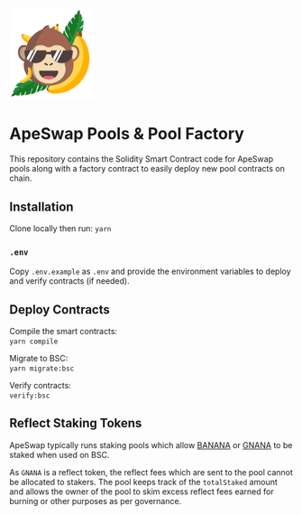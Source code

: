 # <img src="logo.svg" alt="ApeSwap" height="160px">

# ApeSwap Pools & Pool Factory
This repository contains the Solidity Smart Contract code for ApeSwap pools along with a factory contract to easily deploy new pool contracts on chain.

## Installation
Clone locally then run: `yarn`  

### `.env`
Copy `.env.example` as `.env` and provide the environment variables to deploy and verify contracts (if needed).  

## Deploy Contracts
Compile the smart contracts:  
`yarn compile`    

Migrate to BSC:  
`yarn migrate:bsc`  

Verify contracts:  
`verify:bsc`  


## Reflect Staking Tokens
ApeSwap typically runs staking pools which allow [BANANA](https://bscscan.com/address/0x603c7f932ED1fc6575303D8Fb018fDCBb0f39a95#code) or [GNANA](https://bscscan.com/address/0xdDb3Bd8645775F59496c821E4F55A7eA6A6dc299#code) to be staked when used on BSC.  

As `GNANA` is a reflect token, the reflect fees which are sent to the pool cannot be allocated to stakers. The pool keeps track of the `totalStaked` amount and allows the owner of the pool to skim excess reflect fees earned for burning or other purposes as per governance.   


